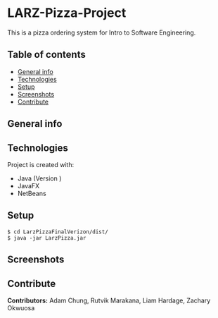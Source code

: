 # LARZ-Pizza-Project
This is a pizza ordering system for Intro to Software Engineering.

## Table of contents
* [General info](#general-info)
* [Technologies](#technologies)
* [Setup](#setup)
* [Screenshots](#screenshots)
* [Contribute](#contribute)

## General info


## Technologies
Project is created with:
* Java (Version )
* JavaFX
* NetBeans

## Setup
```
$ cd LarzPizzaFinalVerizon/dist/
$ java -jar LarzPizza.jar
```
## Screenshots

## Contribute
**Contributors:** Adam Chung, Rutvik Marakana, Liam Hardage, Zachary Okwuosa
